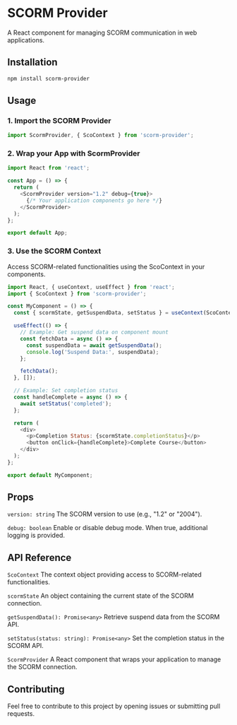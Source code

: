 # SCORM Provider

A React component for managing SCORM communication in web applications.

## Installation

```bash
npm install scorm-provider
```

## Usage
### 1. Import the SCORM Provider
```javascript
import ScormProvider, { ScoContext } from 'scorm-provider';
```
### 2. Wrap your App with ScormProvider
```javascript
import React from 'react';

const App = () => {
  return (
    <ScormProvider version="1.2" debug={true}>
      {/* Your application components go here */}
    </ScormProvider>
  );
};

export default App;
```
### 3. Use the SCORM Context
Access SCORM-related functionalities using the ScoContext in your components.

```javascript
import React, { useContext, useEffect } from 'react';
import { ScoContext } from 'scorm-provider';

const MyComponent = () => {
  const { scormState, getSuspendData, setStatus } = useContext(ScoContext);

  useEffect(() => {
    // Example: Get suspend data on component mount
    const fetchData = async () => {
      const suspendData = await getSuspendData();
      console.log('Suspend Data:', suspendData);
    };

    fetchData();
  }, []);

  // Example: Set completion status
  const handleComplete = async () => {
    await setStatus('completed');
  };

  return (
    <div>
      <p>Completion Status: {scormState.completionStatus}</p>
      <button onClick={handleComplete}>Complete Course</button>
    </div>
  );
};

export default MyComponent;
```
## Props
`version: string`
The SCORM version to use (e.g., "1.2" or "2004").

`debug: boolean`
Enable or disable debug mode. When true, additional logging is provided.

## API Reference
`ScoContext`
The context object providing access to SCORM-related functionalities.

`scormState`
An object containing the current state of the SCORM connection.

`getSuspendData(): Promise<any>`
Retrieve suspend data from the SCORM API.

`setStatus(status: string): Promise<any>`
Set the completion status in the SCORM API.

`ScormProvider`
A React component that wraps your application to manage the SCORM connection.

## Contributing
Feel free to contribute to this project by opening issues or submitting pull requests.